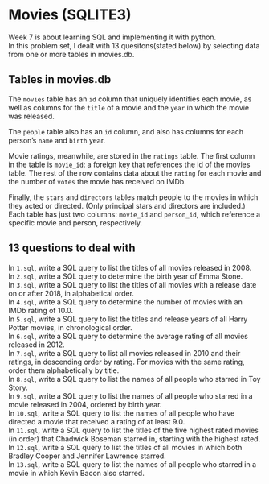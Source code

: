 # Movies (SQLITE3)
Week 7 is about learning SQL and implementing it with python.  
In this problem set, I dealt with 13 quesitons(stated below) by selecting data from one or more tables in movies.db.  

## Tables in movies.db
The ```movies``` table has an ```id``` column that uniquely identifies each movie, as well as columns for the ```title``` of a movie and the ```year``` in which the movie was released.  

The ```people``` table also has an ```id``` column, and also has columns for each person’s ```name``` and ```birth``` year.

Movie ratings, meanwhile, are stored in the ```ratings``` table. The first column in the table is ```movie_id```: a foreign key that references the id of the movies table. The rest of the row contains data about the ```rating``` for each movie and the number of ```votes``` the movie has received on IMDb.

Finally, the ```stars``` and ```directors``` tables match people to the movies in which they acted or directed. (Only principal stars and directors are included.) Each table has just two columns: ```movie_id``` and ```person_id```, which reference a specific movie and person, respectively.

## 13 questions to deal with
In ```1.sql```, write a SQL query to list the titles of all movies released in 2008.  
In ```2.sql```, write a SQL query to determine the birth year of Emma Stone.  
In ```3.sql```, write a SQL query to list the titles of all movies with a release date on or after 2018, in alphabetical order.  
In ```4.sql```, write a SQL query to determine the number of movies with an IMDb rating of 10.0.  
In ```5.sql```, write a SQL query to list the titles and release years of all Harry Potter movies, in chronological order.  
In ```6.sql```, write a SQL query to determine the average rating of all movies released in 2012.  
In ```7.sql```, write a SQL query to list all movies released in 2010 and their ratings, in descending order by rating. For movies with the same rating, order them alphabetically by title.  
In ```8.sql```, write a SQL query to list the names of all people who starred in Toy Story.  
In ```9.sql```, write a SQL query to list the names of all people who starred in a movie released in 2004, ordered by birth year.  
In ```10.sql```, write a SQL query to list the names of all people who have directed a movie that received a rating of at least 9.0.  
In ```11.sql```, write a SQL query to list the titles of the five highest rated movies (in order) that Chadwick Boseman starred in, starting with the highest rated.  
In ```12.sql```, write a SQL query to list the titles of all movies in which both Bradley Cooper and Jennifer Lawrence starred.  
In ```13.sql```, write a SQL query to list the names of all people who starred in a movie in which Kevin Bacon also starred.
